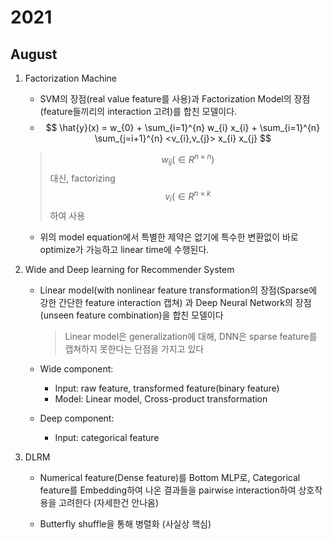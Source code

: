 # 2021

## August

1. Factorization Machine
    - SVM의 장점(real value feature를 사용)과 Factorization Model의 장점(feature들끼리의 interaction 고려)를 합친 모델이다.
    - $$ \hat{y}(x) = w_{0} + \sum_{i=1}^{n} w_{i} x_{i} + \sum_{i=1}^{n} \sum_{j=i+1}^{n} <v_{i},v_{j}> x_{i} x_{j}  $$ 

    > $$w_{ij} ( \in R^{n \times n})$$ 대신, factorizing $$v_{i} ( \in R^{n \times k}$$하여 사용

    - 위의 model equation에서 특별한 제약은 없기에 특수한 변환없이 바로 optimize가 가능하고 linear time에 수행된다.

2. Wide and Deep learning for Recommender System
    - Linear model(with nonlinear feature transformation의 장점(Sparse에 강한 간단한 feature interaction 캡쳐) 과 Deep Neural Network의 장점(unseen feature combination)을 합친 모델이다
        > Linear model은 generalization에 대해, DNN은 sparse feature를 캡쳐하지 못한다는 단점을 가지고 있다

    - Wide component: 
        - Input: raw feature, transformed feature(binary feature)
        - Model: Linear model, Cross-product transformation
    - Deep component: 
        - Input: categorical feature
        

3. DLRM

    - Numerical feature(Dense feature)를 Bottom MLP로, Categorical feature를 Embedding하여 나온 결과들을 pairwise interaction하여 상호작용을 고려한다 (자세한건 안나옴)

    - Butterfly shuffle을 통해 병렬화 (사실상 핵심)
